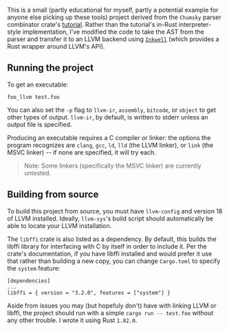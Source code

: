 This is a small (partly educational for myself, partly a potential example for
anyone else picking up these tools) project derived from the `Chumsky` parser
combinator crate's [tutorial](https://github.com/zesterer/chumsky/blob/main/tutorial.md).
Rather than the tutorial's in-Rust interpreter-style implementation, I've
modified the code to take the AST from the parser and transfer it to an LLVM
backend using [`Inkwell`](https://github.com/TheDan64/inkwell) (which provides a
Rust wrapper around LLVM's API).

## Running the project

To get an executable:


```
foo_llvm test.foo
```

You can also set the `-p` flag to `llvm-ir`, `assembly`, `bitcode`, or `object`
to get other types of output. `llvm-ir`, by default, is written to stderr
unless an output file is specified.

Producing an executable requires a C compiler or linker: the options the
program recognizes are `clang`, `gcc`, `ld`, `lld` (the LLVM linker), or
`link` (the MSVC linker) -- if none are specified, it will try each.

> Note: Some linkers (specifically the MSVC linker) are currently untested.

## Building from source

To build this project from source, you must have `llvm-config` and version 18
of LLVM installed. Ideally, `llvm-sys`'s build script should automatically be
able to locate your LLVM installation.

The `libffi` crate is also listed as a dependency. By default, this builds the
libffi library for interfacing with C by itself in order to include it. Per the
crate's documentation, if you have libffi installed and would prefer it use that
rather than building a new copy, you can change `Cargo.toml` to specify the
`system` feature:

```
[dependencies]
...
libffi = { version = "3.2.0", features = ["system"] }
```

Aside from issues you may (but hopefuly don't) have with linking LLVM or libffi,
the project should run with a simple `cargo run -- test.foo` without any other
trouble. I wrote it using Rust `1.82.0`.
